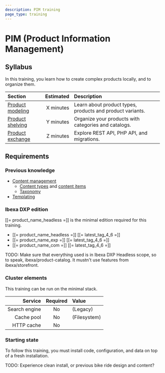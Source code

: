 ```yaml
---
description: PIM training
page_type: training
---
```


# PIM (Product Information Management)

## Syllabus

In this training, you learn how to create complex products locally, and to organize them.

| Section                                     | Estimated | Description                                               |
|:--------------------------------------------|----------:|:----------------------------------------------------------|
| [Product modeling](011_product_modeling.md) | X minutes | Learn about product types, products and product variants. |
| [Product shelving](012_product_shelving.md) | Y minutes | Organize your products with categories and catalogs.      |
| [Product exchange](021_product_exchange.md) | Z minutes | Explore REST API, PHP API, and migrations.                |

## Requirements

### Previous knowledge

- [Content management](content_management.md)
    - [Content types](content_types.md) and [content items](content_model.md#content-items)
    - [Taxonomy](taxonomy.md)
- [Templating](templating.md)

### Ibexa DXP edition

[[= product_name_headless =]] is the minimal edition required for this training.

- [[= product_name_headless =]] [[= latest_tag_4_6 =]]
- [[= product_name_exp =]] [[= latest_tag_4_6 =]]
- [[= product_name_com =]] [[= latest_tag_4_6 =]]

TODO: Make sure that everything used is in Ibexa DXP Headless scope, so to speak, ibexa/product-catalog. It mustn't use features from ibexa/storefront.

### Cluster elements

This training can be run on the minimal stack.

|       Service | Required | Value        |
|--------------:|:--------:|:-------------|
| Search engine |    No    | (Legacy)     |
|    Cache pool |    No    | (Filesystem) |
|    HTTP cache |    No    |              |

### Starting state

To follow this training, you must install code, configuration, and data on top of a fresh installation.

TODO: Experience clean install, or previous bike ride design and content?
